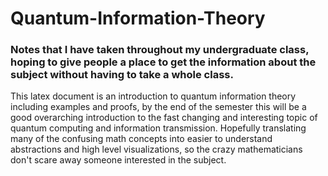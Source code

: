 # Quantum-Information-Theory

### Notes that I have taken throughout my undergraduate class, hoping to give people a place to get the information about the subject without having to take a whole class.

This latex document is an introduction to quantum information theory including examples and proofs, by the end of the semester this will be a good overarching introduction to the fast changing and interesting topic of quantum computing and information transmission.  Hopefully translating many of the confusing math concepts into easier to understand abstractions and high level visualizations, so the crazy mathematicians don't scare away someone interested in the subject.  
